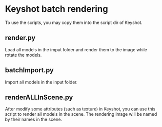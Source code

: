 # Keyshot batch rendering
To use the scripts, you may copy them into the script dir of Keyshot.

## render.py
Load all models in the imput folder and render them to the image while rotate the models.

## batchImport.py
Import all models in the input folder.

## renderALLInScene.py
After modify some attributes (such as texture) in Keyshot, you can use this script to render all models in the scene. The rendering image will be named by their names in the scene.